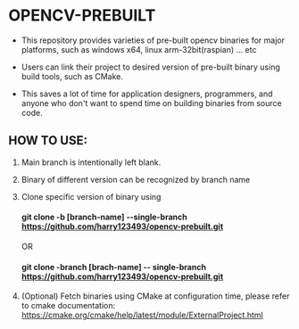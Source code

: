 # OPENCV-PREBUILT

* This repository provides varieties of pre-built opencv binaries for major platforms, such as 
windows x64, linux arm-32bit(raspian) ... etc

* Users can link their project to desired version of pre-built binary using build tools, such as CMake.

* This saves a lot of time for application designers, programmers, and anyone who don't want to spend time on building binaries from source code.

## HOW TO USE:

1. Main branch is intentionally left blank.
2. Binary of different version can be recognized by branch name
3. Clone specific version of binary using 
   
   #### git clone -b [branch-name] --single-branch https://github.com/harry123493/opencv-prebuilt.git
   OR
   #### git clone -branch [brach-name] -- single-branch https://github.com/harry123493/opencv-prebuilt.git

4. (Optional) Fetch binaries using CMake at configuration time, please refer to cmake documentation:
   https://cmake.org/cmake/help/latest/module/ExternalProject.html